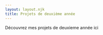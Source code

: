 ```yaml
---
layout: layout.njk
title: Projets de deuxième année
---
```


Découvrez mes projets de deuxieme année ici
